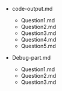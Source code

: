 - code-output.md
    - Question1.md
    - Question2.md
    - Question3.md
    - Question4.md
    - Question5.md

- Debug-part.md
    - Question1.md
    - Question2.md
    - Question3.md